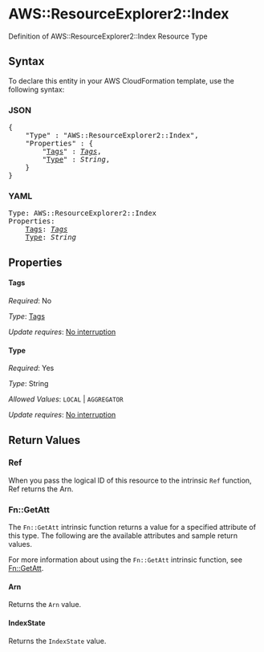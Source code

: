 # AWS::ResourceExplorer2::Index

Definition of AWS::ResourceExplorer2::Index Resource Type

## Syntax

To declare this entity in your AWS CloudFormation template, use the following syntax:

### JSON

<pre>
{
    "Type" : "AWS::ResourceExplorer2::Index",
    "Properties" : {
        "<a href="#tags" title="Tags">Tags</a>" : <i><a href="tags.md">Tags</a></i>,
        "<a href="#type" title="Type">Type</a>" : <i>String</i>,
    }
}
</pre>

### YAML

<pre>
Type: AWS::ResourceExplorer2::Index
Properties:
    <a href="#tags" title="Tags">Tags</a>: <i><a href="tags.md">Tags</a></i>
    <a href="#type" title="Type">Type</a>: <i>String</i>
</pre>

## Properties

#### Tags

_Required_: No

_Type_: <a href="tags.md">Tags</a>

_Update requires_: [No interruption](https://docs.aws.amazon.com/AWSCloudFormation/latest/UserGuide/using-cfn-updating-stacks-update-behaviors.html#update-no-interrupt)

#### Type

_Required_: Yes

_Type_: String

_Allowed Values_: <code>LOCAL</code> | <code>AGGREGATOR</code>

_Update requires_: [No interruption](https://docs.aws.amazon.com/AWSCloudFormation/latest/UserGuide/using-cfn-updating-stacks-update-behaviors.html#update-no-interrupt)

## Return Values

### Ref

When you pass the logical ID of this resource to the intrinsic `Ref` function, Ref returns the Arn.

### Fn::GetAtt

The `Fn::GetAtt` intrinsic function returns a value for a specified attribute of this type. The following are the available attributes and sample return values.

For more information about using the `Fn::GetAtt` intrinsic function, see [Fn::GetAtt](https://docs.aws.amazon.com/AWSCloudFormation/latest/UserGuide/intrinsic-function-reference-getatt.html).

#### Arn

Returns the <code>Arn</code> value.

#### IndexState

Returns the <code>IndexState</code> value.

